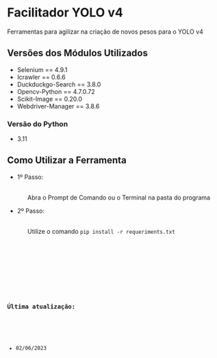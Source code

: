 <div>
  <h1>Facilitador YOLO v4</h1>
  <p>Ferramentas para agilizar na criação de novos pesos para o YOLO v4</p>
</div>

<div>
  <h2>Versões dos Módulos Utilizados</h2>
  <ul>
    <li>Selenium == 4.9.1</li>
    <li>Icrawler == 0.6.6</li>
    <li>Duckduckgo-Search == 3.8.0</li>
    <li>Opencv-Python == 4.7.0.72</li>
    <li>Scikit-Image == 0.20.0</li>
    <li>Webdriver-Manager == 3.8.6</li>
  </ul>
</div>
<div>
  <h3>Versão do Python</h3>
  <ul>
    <li>3.11</li>
  </ul>
</div>
<div>
  <h2>Como Utilizar a Ferramenta</h2>
  <ul>
    <li>1º Passo:</li>
    <br>
    <ul>
      <p>Abra o Prompt de Comando ou o Terminal na pasta do programa</code></p>
    </ul>
    <li>2º Passo:</li>
    <br>
    <ul>
      <p>Utilize o comando <code>pip install -r requeriments.txt</p>
    </ul>
  </ul>
</div>
<div>
  <h3>Última atualização:</h3>
  <ul>
    <li>02/06/2023</li>
  </ul>
</div>
